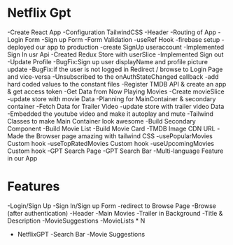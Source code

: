 # Netflix Gpt
  
  -Create React App
  -Configuration TailwindCSS
  -Header
  -Routing of App
  -Login  Form
  -Sign up Form
  -Form Validation
  -useRef Hook
  -firebase setup
  -deployed our app to production
  -create SignUp useraccount
  -Implemented Sign In usr Api
  -Created Redux Store with userSlice
  -Implemented Sign out
  -Update Profile
  -BugFix:Sign up user displayName and profile picture update
  -BugFix:if the user is not logged in Redirect / browse to Login Page and vice-versa
  -Unsubscribed to the onAuthStateChanged callback
  -add hard coded values to the constant files
  -Register TMDB API & create an app & get access token
  -Get Data from Now Playing Movies
  -Create movieSlice
  -update store with movie Data
  -Planning for MainContainer & secondary container
  -Fetch Data for Trailer Video
  -update store with trailer video Data
  -Embedded the youtube video and make it autoplay and mute
  -Tailwind Classes to make Main Container look awesome
  -Build Secondary Component
  -Build Movie List
  -Build Movie Card
  -TMDB Image CDN URL
  -Made the Browser page amazing with tailwind CSS
  -usePopularMovies Custom hook
  -useTopRatedMovies Custom hook
  -useUpcomingMovies Custom hook
  -GPT Search Page
  -GPT Search Bar
  -Multi-language Feature in our App


  # Features

  -Login/Sign Up
    -Sign In/Sign up Form
    -redirect to Browse Page
-Browse (after authentication)
    -Header
    -Main Movies
       -Trailer in Background
       -Title & Description
       -MovieSuggestions
          -MovieLists * N

 - NetflixGPT
       -Search Bar
       -Movie Suggestions
